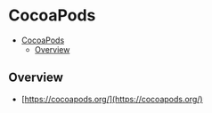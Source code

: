 # CocoaPods

- [CocoaPods](#cocoapods)
  - [Overview](#overview)

## Overview

- [https://cocoapods.org/](https://cocoapods.org/)

